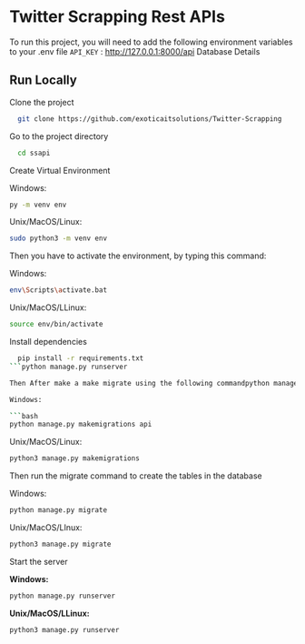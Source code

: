# Twitter Scrapping Rest APIs

To run this project, you will need to add the following environment variables to your .env file
`API_KEY` : http://127.0.0.1:8000/api
Database Details

## Run Locally

Clone the project

```bash
  git clone https://github.com/exoticaitsolutions/Twitter-Scrapping
```

Go to the project directory

```bash
  cd ssapi
```

Create Virtual Environment

Windows:

```bash
py -m venv env
```

Unix/MacOS/Linux:

```bash
sudo python3 -m venv env
```

Then you have to activate the environment, by typing this command:

Windows:

```bash
env\Scripts\activate.bat
```

Unix/MacOS/LLinux:

```bash
source env/bin/activate
```

Install dependencies

```bash
  pip install -r requirements.txt
```python manage.py runserver

Then After make a make migrate using the following commandpython manage.py runserver

Windows:

```bash
python manage.py makemigrations api
```

Unix/MacOS/Linux:

```bash
python3 manage.py makemigrations
```

Then run the migrate command to create the tables in the database

Windows:

```bash
python manage.py migrate

```

Unix/MacOS/LInux:

```bash
python3 manage.py migrate
```

Start the server

**Windows:**

```bash
python manage.py runserver

```

**Unix/MacOS/LLinux:**

```bash
python3 manage.py runserver
```

